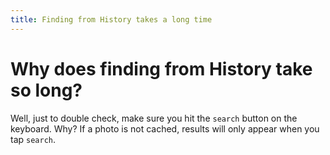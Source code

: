 ```yaml
---
title: Finding from History takes a long time
---
```


# Why does finding from History take so long?

Well, just to double check, make sure you hit the `search` button on the keyboard. Why? If a photo is not cached, results will only appear when you tap `search`.

